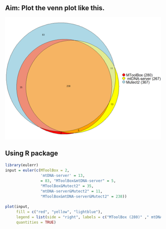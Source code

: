 ## Aim: Plot the venn plot like this.
<center><img src="./VennPlot_src/TripleVennPlot.png"></center>

## Using R package
```R
library(eulerr)
input = euler(c(MToolBox = 2, 
                'mtDNA-server' = 13, 
                = 83, "MToolBox&mtDNA-server" = 5, 
                "MToolBox&Mutect2" = 35, 
                "mtDNA-server&Mutect2" = 11, 
                "MToolBox&mtDNA-server&Mutect2" = 238))

plot(input, 
     fill = c("red", "yellow", "lightblue"),
     legend = list(side = "right", labels = c("MToolBox (280)" ," mtDNA-server (267)", "Mutect2 (367)"), fontsize = 20),
     quantities = TRUE)
```
